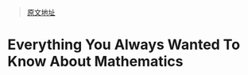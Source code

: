 > [原文地址](https://www.math.cmu.edu/~jmackey/151_128/bws_book.pdf)

# Everything You Always Wanted To Know About Mathematics
